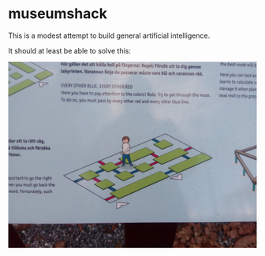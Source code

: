 # museumshack
This is a modest attempt to build general artificial intelligence. 


It should at least be able to solve this:

![alt text](https://github.com/jbutepage/museumshack/blob/master/game.jpg)
